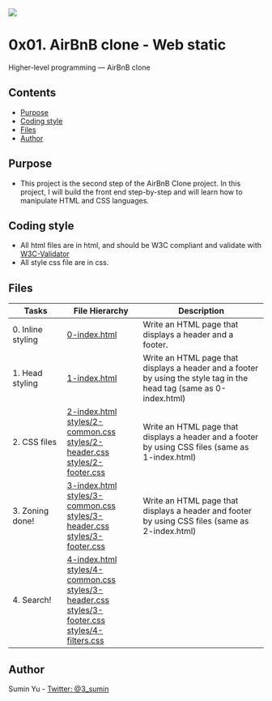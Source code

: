 <img src="https://www.holbertonschool.com/holberton-logo-twitter-card.png">

#  0x01. AirBnB clone - Web static
Higher-level programming ― AirBnB clone

## Contents
* [Purpose](https://github.com/sumin3/AirBnB_clone/tree/master/web_static#Purpose)
* [Coding style](https://github.com/sumin3/AirBnB_clone/tree/master/web_static#Coding-style)
* [Files](https://github.com/sumin3/AirBnB_clone/tree/master/web_static#Files)
* [Author](https://github.com/sumin3/AirBnB_clone/tree/master/web_static#author)

## Purpose
- This project is the second step of the AirBnB Clone project. In this project, I will build the front end step-by-step and will learn how to manipulate HTML and CSS languages.

## Coding style
- All html files are in html, and should be W3C compliant and validate with [W3C-Validator](https://github.com/holbertonschool/W3C-Validator)
- All style css file are in css.

## Files
|    Tasks  <img width=200/> | File Hierarchy <img width=200/> | Description <img width=200/>
|------------|-----------------|-------------
| 0. Inline styling | [0-index.html](0-index.html) | Write an HTML page that displays a header and a footer.
| 1. Head styling | [1-index.html](1-index.html) | Write an HTML page that displays a header and a footer by using the style tag in the head tag (same as 0-index.html)
| 2. CSS files | [2-index.html](2-index.html) <br />[styles/2-common.css](styles/2-common.css)<br /> [styles/2-header.css](styles/2-header.css)<br />[styles/2-footer.css](styles/2-footer.css)| Write an HTML page that displays a header and a footer by using CSS files (same as 1-index.html)
| 3. Zoning done! | [3-index.html](3-index.html) <br />[styles/3-common.css](styles/3-common.css)<br /> [styles/3-header.css](styles/3-header.css) <br />[styles/3-footer.css](styles/3-footer.css) | Write an HTML page that displays a header and footer by using CSS files (same as 2-index.html)
| 4. Search! | [4-index.html](4-index.html) <br />[styles/4-common.css](styles/4-common.css) <br />[styles/3-header.css](styles/3-header.css)<br />[styles/3-footer.css](styles/3-footer.css) <br />[styles/4-filters.css](styles/4-filters.css)

## Author
Sumin Yu - [Twitter: @3_sumin](https://twitter.com/3_sumin)